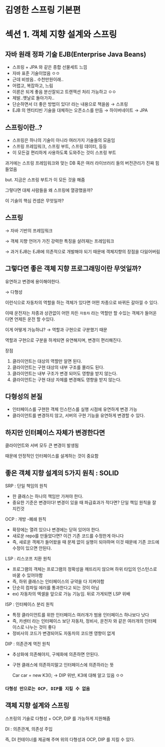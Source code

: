 # 김영한 스프링 기본편

# 섹션 1. **객체 지향 설계와 스프링**

## 자바 원래 정파 기술 EJB(Enterprise Java Beans)

- 스프링 + JPA 와 같은 종합 선물세트 느낌
- 자바 표준 기술이었음 ㅇㅇ
- 근데 비쌌음.. 수천만원이래..
- 어렵고, 복잡하고, 느림
- 이론은 되게 좋음 분산잘되고 트랜잭션 처리 가능하고 ㅇㅇ
- 제발..옛날로 돌아가자..
- 단순하면서 더 좋은 방법이 있다! 라는 내용으로 책을씀
  → 스프링
- EJB 의 엔티티빈 기술을 대체하는 오픈소스를 만듬
  → 하이버네이트
  → JPA

## 스프링이란..?

- 스프링은 하나의 기술이 아니라 여러가지 기술들의 모음임
- 스프링 프레임워크, 스프링 부트, 스프링 데이터, 등등
- 이 모든걸 편리하게 사용하도록 도와주는 것이 스프링 부트


과거에는 스프링 프레임워크와 맞는 DB 혹은 여러 라이브러리 들의 버전관리가 진짜 힘들었음

but. 지금은 스프링 부트가 이 모든 것을 해줌

그렇다면 대체 사람들을 왜 스프링에 열광했을까?

이 기술의 핵심 컨셉은 무엇일까?

## 스프링

→ 자바 기반의 프레임워크

→ 객체 지향 언어가 가진 강력한 특징을 살려재는 프레임워크

→ 과거 EJB는 EJB에 의존적으로 개발해야 되기 때문에 객체지향의 장점을 다잃어버림

## 그렇다면 좋은 객체 지향 프로그래밍이란 무엇일까?

유연하고 변경에 용이해야한다.

→ 다형성

이런식으로 자동차의 역할을 하는 객체가 있다면 어떤 차종으로 바뀌든 갈아낄 수 있다.

이때 운전자는 차종과 상관없이 어떤 차든 `자동차` 라는 역할만 할 수있는 객체가 들어온다면 언제든 운전 할 수있다.

이게 어떻게 가능하냐? → 역할과 구현으로 구분했기 때문

역할과 구현으로 구분을 하게되면 유연해지며, 변경이 편리해진다.

장점

1. 클라이언트는 대상의 역할만 알면 된다.
2. 클라이언트는 구현 대상의 내부 구조를 몰라도 된다.
3. 클라이언트는 내부 구조가 변경 되어도 영향을 받지 않는다.
4. 클라이언트는 구현 대상 자체를 변경해도 영향을 받지 않는다.

## 다형성의 본질

- 인터페이스를 구현한 객체 인스턴스를 실행 시점에 유연하게 변경 가능
- 클라이언트를 변경하지 않고, 서버의 구현 기능을 유연하게 변경할 수 있다.

## 하지만 인터페이스 자체가 변경한다면

클라이언트와 서버 모두 큰 변경이 발생됨

때문에 안정적인 인터페이스를 설계하는 것이 중요함

## 좋은 객체 지향 설계의 5가지 원칙 : SOLID

SRP : 단일 책임의 원칙

- 한 클래스는 하나의 책임만 가져야 한다.
- 중요한 기준은 변경이다! 변경이 있을 때 파급효과가 적다면? 단일 책임 원칙을 잘 지킨것

OCP : 개방 -폐쇄 원칙

- 확장에는 열려 있으나 변경에는 닫혀 있어야 한다.
- 새로운 repo를 만들었다면? 이건 기존 코드를 수정한게 아니다
- 즉, 새로운 객체가 들어왔을 때 문제 없이 실행이 되야하며 이것 때문에 기존 코드에 수정이 있으면 안된다.

LSP : 리스코프 치환 원칙

- 프로그램의 객체는 프로그램의 정확성을 깨뜨리지 않으며 하위 타입의 인스턴스로 바꿀 수 있어야함
- 즉, 하위 클래스는 인터페이스의 규약을 다 지켜야함
- 단순히 컴파일 에러를 통과한다고 되는 것이 아님
- ex) 자동차의 엑셀을 앞으로 가능 기능임. 뒤로 가게되면 LSP 위배

ISP : 인터페이스 분리 원칙

- 특정 클라이언트를 위한 인터페이스 여러개가 범용 인터페이스 하나보다 낫다
- 즉, 카센터 라는 인터페이스 보단 자동차, 정비사, 운전자 와 같은 여러개의 인터페이스로 나누는 것이 좋다
- 정비사의 코드가 변경되어도 자동차의 코드엔 영향이 없게

DIP : 의존관계 역전 원칙

- 추상화에 의존해야지, 구체화에 의존하면 안된다.
- 구현 클래스에 의존하지말고 인터페이스에 의존하라는 뜻

  Car car = new K3();
  → DIP 위반, K3에 대해 알고 있음 ㅇㅇ


### `다형성 만으로는 OCP, DIP를 지킬 수 없음`

## 객체 지향 설계와 스프링

스프링의 기술로 다형성 + OCP, DIP 를 가능하게 지원해줌

DI : 의존관계, 의존성 주입

즉, DI 컨테이너를 제공해 주며 위의 다형성과 OCP, DIP 를 지킬 수 있다.
